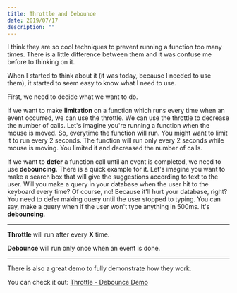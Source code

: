 ```yaml
---
title: Throttle and Debounce
date: 2019/07/17
description: ""
---
```


I think they are so cool techniques to prevent running a function too many times.
There is a little difference between them and it was confuse me before to thinking on it.

When I started to think about it (it was today, because I needed to use them), it started to seem easy to know
what I need to use.

First, we need to decide what we want to do. 

If we want to make **limitation** on a function which runs every time when an event occurred,
we can use the throttle. We can use the throttle to decrease the number of calls.
Let's imagine you're running a function when the mouse is moved. So, everytime the function will run.
You might want to limit it to run every 2 seconds. The function will run only every 2 seconds while mouse is moving.
You limited it and decreased the number of calls.

If we want to **defer** a function call until an event is completed, we need to use **debouncing**.
There is a quick example for it. Let's imagine you want to make a search box that will give the suggestions according to text to the user. Will you make a query in your database when the user hit to the keyboard every time? Of course, no! Because it'll hurt your database, right? You need to defer making query until the user stopped to typing.
You can say, make a query when if the user won't type anything in  500ms. It's **debouncing**.

---

**Throttle** will run after every **X** time.

**Debounce** will run only once when an event is done.

---

There is also a great demo to fully demonstrate how they work.

You can check it out: <a href="http://demo.nimius.net/debounce_throttle" target="_blank">Throttle - Debounce Demo</a>


